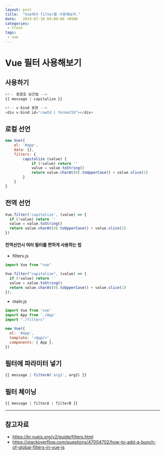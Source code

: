 ```yaml
---
layout: post
title:  "Vue에서 filter를 사용해보자."
date:   2019-07-10 09:00:00 +0900
categories:
 - front
tags: 
 - vue
---
```


# Vue 필터 사용해보기
## 사용하기
```javascript
<!-- 중괄호 보간법 -->
{{ message | capitalize }}

<!-- v-bind 표현 -->
<div v-bind:id="rawId | formatId"></div>
```

## 로컬 선언
```javascript
new Vue({
    el: '#app',
    data: {},
    filters: {
        capitalize (value) {
            if (!value) return ''
            value = value.toString()
            return value.charAt(0).toUpperCase() + value.slice(1)
        }
    }
}
```

## 전역 선언
```javascript
Vue.filter('capitalize', (value) => {
  if (!value) return ''
  value = value.toString()
  return value.charAt(0).toUpperCase() + value.slice(1)
})
```

#### 전역선언시 여러 필터를 편하게 사용하는 법
- filters.js

```javascript
import Vue from "vue"

Vue.filter("capitalize", (value) => {
  if (!value) return ''
  value = value.toString()
  return value.charAt(0).toUpperCase() + value.slice(1)
});
```

- main.js

```javascript
import Vue from 'vue'
import App from './App'
import "./filters"

new Vue({
  el: '#app',
  template: '<App/>',
  components: { App },
})
```

## 필터에 파라미터 넣기
```javascript
{{ message | filterA('arg1', arg2) }}
```

## 필터 체이닝
```javascript
{{ message | filterA | filterB }}
```

---
## 참고자료
- https://kr.vuejs.org/v2/guide/filters.html 
- https://stackoverflow.com/questions/47004702/how-to-add-a-bunch-of-global-filters-in-vue-js